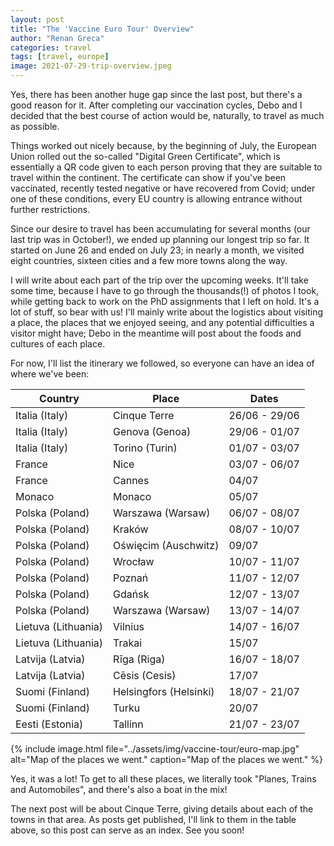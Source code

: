 ```yaml
---
layout: post
title: "The 'Vaccine Euro Tour' Overview"
author: "Renan Greca"
categories: travel
tags: [travel, europe]
image: 2021-07-29-trip-overview.jpeg
---
```


Yes, there has been another huge gap since the last post, but there's a good reason for it. 
After completing our vaccination cycles, Debo and I decided that the best course of action would be, naturally, to travel as much as possible.

Things worked out nicely because, by the beginning of July, the European Union rolled out the so-called "Digital Green Certificate", which is essentially a QR code given to each person proving that they are suitable to travel within the continent.
The certificate can show if you've been vaccinated, recently tested negative or have recovered from Covid; under one of these conditions, every EU country is allowing entrance without further restrictions.

Since our desire to travel has been accumulating for several months (our last trip was in October!), we ended up planning our longest trip so far. It started on June 26 and ended on July 23; in nearly a month, we visited eight countries, sixteen cities and a few more towns along the way.

I will write about each part of the trip over the upcoming weeks.
It'll take some time, because I have to go through the thousands(!) of photos I took, while getting back to work on the PhD assignments that I left on hold.
It's a lot of stuff, so bear with us!
I'll mainly write about the logistics about visiting a place, the places that we enjoyed seeing, and any potential difficulties a visitor might have; Debo in the meantime will post about the foods and cultures of each place.

For now, I'll list the itinerary we followed, so everyone can have an idea of where we've been:

Country | Place | Dates
--- | --- | ---
Italia (Italy) | Cinque Terre | 26/06 - 29/06
Italia (Italy) | Genova (Genoa) | 29/06 - 01/07
Italia (Italy) | Torino (Turin) | 01/07 - 03/07
France | Nice | 03/07 - 06/07
France | Cannes | 04/07
Monaco | Monaco | 05/07
Polska (Poland) | Warszawa (Warsaw) | 06/07 - 08/07
Polska (Poland) | Kraków | 08/07 - 10/07
Polska (Poland) | Oświęcim (Auschwitz) | 09/07
Polska (Poland) | Wrocław | 10/07 - 11/07
Polska (Poland) | Poznań | 11/07 - 12/07
Polska (Poland) | Gdańsk | 12/07 - 13/07
Polska (Poland) | Warszawa (Warsaw) | 13/07 - 14/07
Lietuva (Lithuania) | Vilnius | 14/07 - 16/07
Lietuva (Lithuania) | Trakai | 15/07
Latvija (Latvia) | Rīga (Riga) | 16/07 - 18/07
Latvija (Latvia) | Cēsis (Cesis) | 17/07
Suomi (Finland) | Helsingfors (Helsinki) | 18/07 - 21/07
Suomi (Finland) | Turku | 20/07
Eesti (Estonia) | Tallinn | 21/07 - 23/07

{% 
include image.html 
file="../assets/img/vaccine-tour/euro-map.jpg" 
alt="Map of the places we went." 
caption="Map of the places we went." 
%}

Yes, it was a lot! To get to all these places, we literally took "Planes, Trains and Automobiles", and there's also a boat in the mix!

The next post will be about Cinque Terre, giving details about each of the towns in that area.
As posts get published, I'll link to them in the table above, so this post can serve as an index.
See you soon!